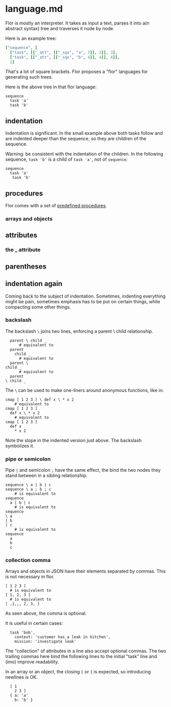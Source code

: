 
# language.md

Flor is mostly an interpreter. It takes as input a text, parses it into a(n abstract syntax) tree and traverses it node by node.

Here is an example tree:
```ruby
["sequence", [
  ["task", [["_att", [["_sqs", "a", 3]], 3]], 3],
  ["task", [["_att", [["_sqs", "b", 4]], 4]], 4]],
  2]
```

That's a lot of square brackets. Flor proposes a "flor" languages for generating such trees.

Here is the above tree in that flor language:
```
sequence
  task 'a'
  task 'b'
```

## indentation

Indentation is significant. In the small example above both tasks follow and are indented deeper than the sequence, so they are children of the sequence.

Warning: be consistent with the indentation of the children. In the following sequence, `task 'b'` is a child of `task 'a'`, not of `sequence`:
```
sequence
  task 'a'
   task 'b'
```

## procedures

Flor comes with a set of [predefined procedures](procedures#procedures).

### arrays and objects

## attributes
### the _ attribute

## parentheses

## indentation again

Coming back to the subject of indentation. Sometimes, indenting everything might be pain, sometimes emphasis has to be put on certain things, while compacting some other things.

### backslash

The backslash `\` joins two lines, enforcing a parent \ child relationship.

```
  parent \ child _
      # equivalent to
  parent
    child _
      # equivalent to
  parent \
child _
      # equivalent to
  parent
\ child _
```

The `\` can be used to make one-liners around anonymous functions, like in:

```
cmap [ 1 2 3 ] \ def x \ * x 2
    # equivalent to
cmap [ 1 2 3 ]
  def x \ * x 2
    # equivalent to
cmap [ 1 2 3 ]
  def x
    * x 2
```

Note the slope in the indented version just above. The backslash symbolizes it.

### pipe or semicolon

Pipe `|` and semicolon `;` have the same effect, the bind the two nodes they stand between in a sibling relationship.

```
sequence \ a | b | c
sequence \ a ; b ; c
    # is equivalent to
sequence
  a | b | c
    # is equivalent to
sequence
\ a
| b
| c
    # is equivalent to
sequence
  a
  b
  c
```

### collection comma

Arrays and objects in JSON have their elements separated by commas. This is not necessary in flor.

```
[ 1 2 3 ]
  # is equivalent to
[ 1, 2, 3 ]
  # is equivalent to
[ ,1,,, 2, 3, ]
```

As seen above, the comma is optional.

It is useful in certain cases:
```
  task 'bob',
    context: 'customer has a leak in kitchen',
    mission: 'investigate leak'
```

The "collection" of attributes in a line also accept optional commas. The two trailing commas here bind the following lines to the initial "task" line and (imo) improve readability.

In an array or an object, the closing `[` or `{` is expected, so introducing newlines is OK.
```
  [ 1
    2 3 ]
  { a: 'a'
    b: 'b' }
```

